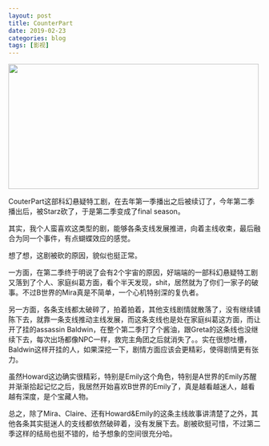 ```yaml
---
layout: post
title: CounterPart
date: 2019-02-23
categories: blog
tags: [影视]
---
```


<img src="http://wx4.sinaimg.cn/mw690/624353fdly1g0foot597hj21360k5die.jpg" width="500"  height="250">  

CouterPart这部科幻悬疑特工剧，在去年第一季播出之后被续订了，今年第二季播出后，被Starz砍了，于是第二季变成了final season。  

其实，我个人蛮喜欢这类型的剧，能够各条支线发展推进，向着主线收束，最后融合为同一个事件，有点蝴蝶效应的感觉。  

想了想，这剧被砍的原因，貌似也挺正常。  

一方面，在第二季终于明说了会有2个宇宙的原因，好端端的一部科幻悬疑特工剧又落到了个人、家庭纠葛方面，看个半天发现，shit，居然就为了你们一家子的破事。不过B世界的Mira真是不简单，一个心机特别深的复仇者。  

另一方面，各条支线都太破碎了，拍着拍着，其他支线剧情就散落了，没有继续铺陈下去，就靠一条支线推动主线发展，而这条支线也是处在家庭纠葛这方面，而让开了挂的assassin Baldwin，在整个第二季打了个酱油，跟Greta的这条线也没继续下去，每次出场都像NPC一样，救完主角团之后就消失了。。实在很想吐槽，Baldwin这样开挂的人，如果深挖一下，剧情方面应该会更精彩，使得剧情更有张力。

虽然Howard这边确实很精彩，特别是Emily这个角色，特别是A世界的Emily苏醒并渐渐拾起记忆之后，我居然开始喜欢B世界的Emily了，真是越看越迷人，越看越有深度，是个宝藏人物。

总之，除了Mira、Claire、还有Howard&Emily的这条主线故事讲清楚了之外，其他各条其实挺迷人的支线都依然破碎着，没有发展下去。剧被砍挺可惜，不过第二季这样的结局也挺不错的，给予想象的空间很充分哈。
